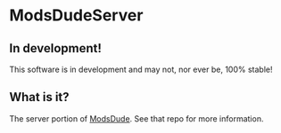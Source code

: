 # ModsDudeServer

## In development!

This software is in development and may not, nor ever be, 100% stable!

## What is it?

The server portion of [ModsDude](https://github.com/EvilBengt/ModsDude). See that repo for more information.

